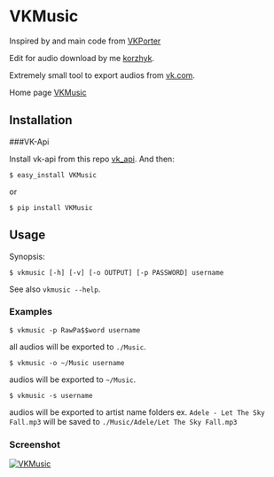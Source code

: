 VKMusic
========

Inspired by and main code from [VKPorter](https://github.com/amka/VKPorter)

Edit for audio download by me [korzhyk](https://github.com/korzhyk).

Extremely small tool to export audios from [vk.com](https://vk.com).

Home page [VKMusic](http://korzhyk.github.com/VKMusic)

## Installation

###VK-Api

Install vk-api from this repo [vk_api](https://github.com/python273/vk_api).
And then:

    $ easy_install VKMusic

or

    $ pip install VKMusic

## Usage

Synopsis:

    $ vkmusic [-h] [-v] [-o OUTPUT] [-p PASSWORD] username

See also `vkmusic --help`.

### Examples

    $ vkmusic -p RawPa$$word username
    
all audios will be exported to `./Music`.

    $ vkmusic -o ~/Music username
    
audios will be exported to `~/Music`.

    $ vkmusic -s username

audios will be exported to artist name folders ex. `Adele - Let The Sky Fall.mp3` will be saved to `./Music/Adele/Let The Sky Fall.mp3`

### Screenshot
[![VKMusic](http://korzhyk.github.com/VKMusic/images/terminal.png)](http://korzhyk.github.com/VKMusic/images/terminal.png)
